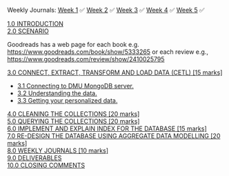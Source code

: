Weekly Journals:
[Week 1](https://github.com/No3Mc/NOSQL-DMnP/blob/main/Journals/Week%201/Week%201.txt) ✅
[Week 2](https://github.com/No3Mc/NOSQL-DMnP/blob/main/Journals/Week%202/Week%202.txt) ✅
[Week 3](https://github.com/No3Mc/NOSQL-DMnP/blob/main/Journals/Week%203/Week%203.txt) ✅
[Week 4](https://github.com/No3Mc/NOSQL-DMnP/blob/main/Journals/Week%204/Week%204.txt) ✅
[Week 5](https://github.com/No3Mc/NOSQL-DMnP/blob/main/Journals/Week%205/Week%205.txt) ✅

[1.0 INTRODUCTION](https://github.com/No3Mc/NOSQL-DMnP/blob/main/Final%20Submission/README.md#mongodb-coursework-2022-2023) <br>
[2.0 SCENARIO](https://github.com/No3Mc/NOSQL-DMnP/blob/main/Final%20Submission/README.md#mongodb-coursework-2022-2023) <br>

Goodreads has a web page for each book e.g. https://www.goodreads.com/book/show/5333265
or each review e.g., https://www.goodreads.com/review/show/2410025795


[3.0 CONNECT, EXTRACT, TRANSFORM AND LOAD DATA (CETL) [15 marks]](https://github.com/No3Mc/NOSQL-DMnP/blob/main/Final%20Submission/README.md#30-connect-extract-transform-and-load-data-cetl-15-marks) <br>

- [3.1 Connecting to DMU MongoDB server.](https://github.com/No3Mc/NOSQL-DMnP/blob/main/Final%20Submission/README.md#31-connecting-to-dmu-mongodb-server) <br>
- [3.2 Understanding the data.](https://github.com/No3Mc/NOSQL-DMnP/blob/main/Final%20Submission/README.md#32-understanding-the-data) <br>
- [3.3 Getting your personalized data.](https://github.com/No3Mc/NOSQL-DMnP/blob/main/Final%20Submission/README.md#33-getting-your-personalized-data) <br>

[4.0 CLEANING THE COLLECTIONS [20 marks]](https://github.com/No3Mc/NOSQL-DMnP/blob/main/Final%20Submission/README.md#40-cleaning-the-collections-20-marks) <br>
[5.0 QUERYING THE COLLECTIONS [20 marks]](https://github.com/No3Mc/NOSQL-DMnP/blob/main/Final%20Submission/README.md#50-querying-the-collections-20-marks) <br>
[6.0 IMPLEMENT AND EXPLAIN INDEX FOR THE DATABASE [15 marks]](https://github.com/No3Mc/NOSQL-DMnP/blob/main/Final%20Submission/README.md#60-implement-and-explain-index-for-the-database-15-marks) <br>
[7.0 RE-DESIGN THE DATABASE USING AGGREGATE DATA MODELLING [20 marks]](https://github.com/No3Mc/NOSQL-DMnP/blob/main/Final%20Submission/README.md#70-re-design-the-database-using-aggregate-data-modelling-20-marks) <br>
[8.0 WEEKLY JOURNALS [10 marks]](https://github.com/No3Mc/NOSQL-DMnP/blob/main/Final%20Submission/README.md#80-weekly-journals-10-marks) <br>
[9.0 DELIVERABLES](https://github.com/No3Mc/NOSQL-DMnP/blob/main/Final%20Submission/README.md#90-deliverables) <br>
[10.0 CLOSING COMMENTS](https://github.com/No3Mc/NOSQL-DMnP/blob/main/Final%20Submission/README.md#100-closing-comments) <br>
